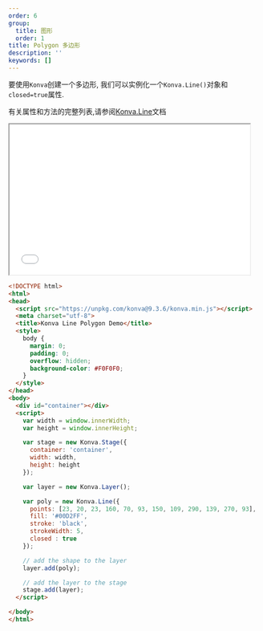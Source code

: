 ```yaml
---
order: 6
group:
  title: 图形
  order: 1
title: Polygon 多边形
description: ''
keywords: []
---
```

要使用`Konva`创建一个多边形, 我们可以实例化一个`Konva.Line()`对象和`closed=true`属性.

有关属性和方法的完整列表,请参阅[Konva.Line](https://konvajs.github.io/api/Konva.Line.html)文档

<iframe src="/downloads/code/shapes/Line_-_Polygon.html" style="width: 50vw;height:300px;"></iframe>

```html
<!DOCTYPE html>
<html>
<head>
  <script src="https://unpkg.com/konva@9.3.6/konva.min.js"></script>
  <meta charset="utf-8">
  <title>Konva Line Polygon Demo</title>
  <style>
    body {
      margin: 0;
      padding: 0;
      overflow: hidden;
      background-color: #F0F0F0;
    }
  </style>
</head>
<body>
  <div id="container"></div>
  <script>
    var width = window.innerWidth;
    var height = window.innerHeight;

    var stage = new Konva.Stage({
      container: 'container',
      width: width,
      height: height
    });

    var layer = new Konva.Layer();

    var poly = new Konva.Line({
      points: [23, 20, 23, 160, 70, 93, 150, 109, 290, 139, 270, 93],
      fill: '#00D2FF',
      stroke: 'black',
      strokeWidth: 5,
      closed : true
    });

    // add the shape to the layer
    layer.add(poly);

    // add the layer to the stage
    stage.add(layer);
  </script>

</body>
</html>
```